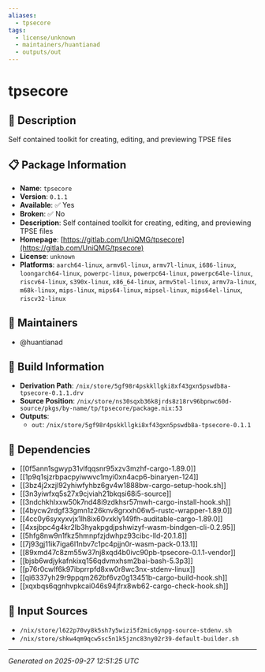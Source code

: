 ```yaml
---
aliases:
  - tpsecore
tags:
  - license/unknown
  - maintainers/huantianad
  - outputs/out
---
```


# tpsecore

## 📝 Description

Self contained toolkit for creating, editing, and previewing TPSE files

## 📋 Package Information

- **Name**: `tpsecore`
- **Version**: `0.1.1`
- **Available**: ✅ Yes
- **Broken**: ✅ No
- **Description**: Self contained toolkit for creating, editing, and previewing TPSE files
- **Homepage**: [https://gitlab.com/UniQMG/tpsecore](https://gitlab.com/UniQMG/tpsecore)
- **License**: `unknown`
- **Platforms**: `aarch64-linux`, `armv6l-linux`, `armv7l-linux`, `i686-linux`, `loongarch64-linux`, `powerpc-linux`, `powerpc64-linux`, `powerpc64le-linux`, `riscv64-linux`, `s390x-linux`, `x86_64-linux`, `armv5tel-linux`, `armv7a-linux`, `m68k-linux`, `mips-linux`, `mips64-linux`, `mipsel-linux`, `mips64el-linux`, `riscv32-linux`
## 👥 Maintainers

- @huantianad


## 🔧 Build Information

- **Derivation Path**: `/nix/store/5gf98r4pskkllgki8xf43gxn5pswdb8a-tpsecore-0.1.1.drv`
- **Source Position**: `/nix/store/ns30sqxb36k8jrds8z18rv96bpnwc60d-source/pkgs/by-name/tp/tpsecore/package.nix:53`
- **Outputs**:
  - `out`:  `/nix/store/5gf98r4pskkllgki8xf43gxn5pswdb8a-tpsecore-0.1.1`

## 🔗 Dependencies

- [[0f5ann1sgwyp31vlfqqsnr95xzv3mzhf-cargo-1.89.0]]
- [[1p9q1sjzrbpacpyiwwvc1myi0xn4acp6-binaryen-124]]
- [[3bz4j2xzjl92yhiwfyhbz6gv4w1888bw-cargo-setup-hook.sh]]
- [[3n3yiwfxq5s27x9cjviah21bkqsi68i5-source]]
- [[3ndchkhlxxw50k7nd48i9zdkhsr57mwh-cargo-install-hook.sh]]
- [[4bycw2rdgf33gmn1z26knv8grxxh06w5-rustc-wrapper-1.89.0]]
- [[4cc0y6syxyxvjx1lh8ix60vxkly149fh-auditable-cargo-1.89.0]]
- [[4xsjbpc4g4kr2lb3hyakpgdjpshwizyf-wasm-bindgen-cli-0.2.95]]
- [[5hfg8nw9n1fkz5hmnpfzjdwhpz93cibc-lld-20.1.8]]
- [[7j93gj11ik7iga6l1nbv7c1pc4pjjn0r-wasm-pack-0.13.1]]
- [[89xmd47c8zm55w37nj8xqd4b0ivc90pb-tpsecore-0.1.1-vendor]]
- [[bjsb6wdjykafnkixq156qdvmxhsm2bai-bash-5.3p3]]
- [[p76r0cwlf6k97ibprrpfd8xw0r8wc3nx-stdenv-linux]]
- [[qi6337yh29r9ppqm262bf6vz0g13451b-cargo-build-hook.sh]]
- [[xqxbqs6qgnhvpkcai046s94jfrx8wb62-cargo-check-hook.sh]]

## 📁 Input Sources

- `/nix/store/l622p70vy8k5sh7y5wizi5f2mic6ynpg-source-stdenv.sh`
- `/nix/store/shkw4qm9qcw5sc5n1k5jznc83ny02r39-default-builder.sh`

---
*Generated on 2025-09-27 12:51:25 UTC*
